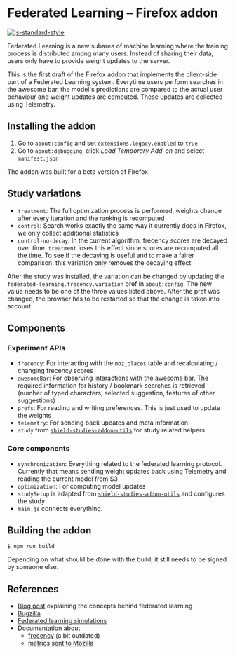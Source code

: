 # Federated Learning – Firefox addon

[![js-standard-style](https://cdn.rawgit.com/feross/standard/master/badge.svg)](https://github.com/feross/standard)

Federated Learning is a new subarea of machine learning where the training process is distributed among many users.
Instead of sharing their data, users only have to provide weight updates to the server.

This is the first draft of the Firefox addon that implements the client-side part of a Federated Learning system.
Everytime users perform searches in the awesome bar, the model's predictions are compared to the actual user behaviour and weight updates are computed.
These updates are collected using Telemetry.

## Installing the addon

1. Go to `about:config` and set `extensions.legacy.enabled` to `true`
2. Go to `about:debugging`, click *Load Temporary Add-on* and select `manifest.json`

The addon was built for a beta version of Firefox.

## Study variations

- `treatment`: The full optimization process is performed, weights change after every iteration and the ranking is recomputed
- `control`: Search works exactly the same way it currently does in Firefox, we only collect additional statistics
- `control-no-decay`: In the current algorithm, frecency scores are decayed over time. `treatment` loses this effect since scores are recomputed all the time. To see if the decaying is useful and to make a fairer comparison, this variation only removes the decaying effect

After the study was installed, the variation can be changed by updating the `federated-learning.frecency.variation` pref in `about:config`.
The new value needs to be one of the three values listed above.
After the pref was changed, the browser has to be restarted so that the change is taken into account.

## Components

### Experiment APIs

- `frecency`: For interacting with the `moz_places` table and recalculating / changing frecency scores
- `awesomeBar`: For observing interactions with the awesome bar. The required information for history / bookmark searches is retrieved (number of typed characters, selected suggestion, features of other suggestions)
- `prefs`: For reading and writing preferences. This is just used to update the weights
- `telemetry`: For sending back updates and meta information
- `study` from [`shield-studies-addon-utils`](https://github.com/mozilla/shield-studies-addon-utils) for study related helpers

### Core components

- `synchronization`: Everything related to the federated learning protocol. Currently that means sending weight updates back using Telemetry and reading the current model from S3
- `optimization`: For computing model updates
- `studySetup` is adapted from [`shield-studies-addon-utils`](https://github.com/mozilla/shield-studies-addon-utils) and configures the study
- `main.js` connects everything.

## Building the addon

```
$ npm run build
```

Depending on what should be done with the build, it still needs to be signed by someone else.

## References

- [Blog post](https://florian.github.io/federated-learning/) explaining the concepts behind federated learning
- [Bugzilla](https://bugzilla.mozilla.org/show_bug.cgi?id=1462102)
- [Federated learning simulations](https://github.com/florian/federated-learning)
- Documentation about
   - [frecency](https://developer.mozilla.org/en-US/docs/Mozilla/Tech/Places/Frecency_algorithm) (a bit outdated)
   - [metrics sent to Mozilla](METRICS.md)
